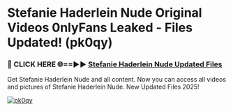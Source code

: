# Stefanie Haderlein Nude Original Videos 0nlyFans Leaked - Files Updated! (pk0qy)

<h3>🔴 CLICK HERE 🌐==►► <a href="https://tinyurl.com/yrmya6cz" rel="nofollow">Stefanie Haderlein Nude Updated Files</a></h3>

Get Stefanie Haderlein Nude and all content. Now you can access all videos and pictures of Stefanie Haderlein Nude. New Updated Files 2025!

[![pk0qy](https://i.imgur.com/FMdXYCs.gif)](https://tinyurl.com/yrmya6cz)
